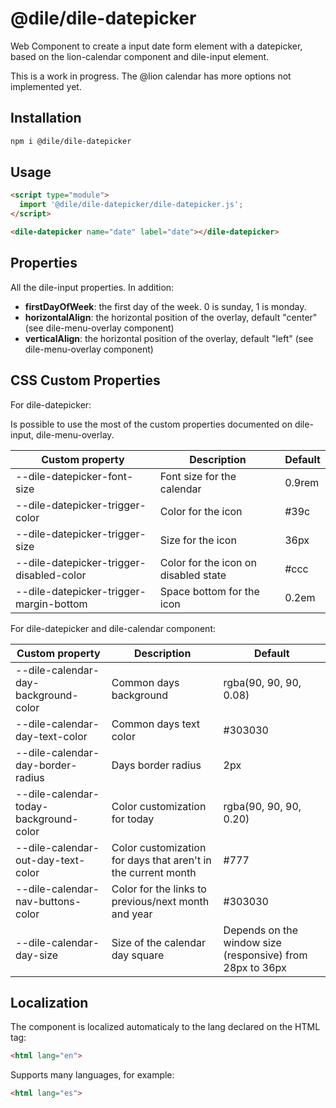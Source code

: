 # @dile/dile-datepicker

Web Component to create a input date form element with a datepicker, based on the lion-calendar component and dile-input element.

This is a work in progress. The @lion calendar has more options not implemented yet.

## Installation
```bash
npm i @dile/dile-datepicker
```

## Usage
```html
<script type="module">
  import '@dile/dile-datepicker/dile-datepicker.js';
</script>

<dile-datepicker name="date" label="date"></dile-datepicker>
```

## Properties

All the dile-input properties. In addition:

- **firstDayOfWeek**: the first day of the week. 0 is sunday, 1 is monday.
- **horizontalAlign**: the horizontal position of the overlay, default "center" (see dile-menu-overlay component)
- **verticalAlign**: the horizontal position of the overlay, default "left" (see dile-menu-overlay component)

## CSS Custom Properties

For dile-datepicker:

Is possible to use the most of the custom properties documented on dile-input, dile-menu-overlay.

Custom property | Description | Default
----------------|-------------|---------
--dile-datepicker-font-size | Font size for the calendar | 0.9rem
--dile-datepicker-trigger-color | Color for the icon | #39c
--dile-datepicker-trigger-size | Size for the icon | 36px
--dile-datepicker-trigger-disabled-color | Color for the icon on disabled state | #ccc
--dile-datepicker-trigger-margin-bottom | Space bottom for the icon | 0.2em

For dile-datepicker and dile-calendar component: 

Custom property | Description | Default
----------------|-------------|---------
--dile-calendar-day-background-color | Common days background | rgba(90, 90, 90, 0.08)
--dile-calendar-day-text-color | Common days text color | #303030
--dile-calendar-day-border-radius | Days border radius | 2px
--dile-calendar-today-background-color | Color customization for today | rgba(90, 90, 90, 0.20)
--dile-calendar-out-day-text-color | Color customization for days that aren't in the current month | #777
--dile-calendar-nav-buttons-color | Color for the links to previous/next month and year | #303030
--dile-calendar-day-size | Size of the calendar day square | Depends on the window size (responsive) from 28px to 36px 

## Localization

The component is localized automaticaly to the lang declared on the HTML tag:

```html
<html lang="en">
```

Supports many languages, for example:

```html
<html lang="es">
```
